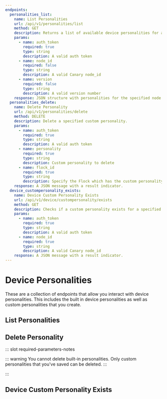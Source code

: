 ```yaml
---
endpoints:
  personalities_list:
    name: List Personalities
    url: /api/v1/personalities/list
    method: GET
    description: Returns a list of available device personalities for a specified version or device (node_id).
    params:
      - name: auth_token
        required: true
        type: string
        description: A valid auth token
      - name: node_id
        required: false
        type: string
        description: A valid Canary node_id
      - name: version
        required: false
        type: string
        description: A valid version number
    response: JSON structure with personalities for the specified node id's version or specified version.
  personalities_delete:
    name: Delete Personality
    url: /api/v1/personalities/delete
    method: DELETE
    description: Delete a specified custom personality.
    params:
      - name: auth_token
        required: true
        type: string
        description: A valid auth token
      - name: personality
        required: true
        type: string
        description: Custom personality to delete 
      - name: flock_id
        required: true
        type: string
        description: Specify the Flock which has the custom personality you would like to delete.
    response: A JSON message with a result indicator.
  device_custompersonality_exists:
    name: Device Custom Personality Exists
    url: /api/v1/device/custompersonality/exists
    method: GET
    description: Checks if a custom personality exists for a specified device.
    params:
      - name: auth_token
        required: true
        type: string
        description: A valid auth token
      - name: node_id
        required: true
        type: string
        description: A valid Canary node_id
    response: A JSON message with a result indicator.
---
```


# Device Personalities

These are a collection of endpoints that allow you interact with device personalities. This includes the built in device personalities as well as custom personalities that you create.

<APIEndpoints :endpoints="$page.frontmatter.endpoints" :path="$page.regularPath"/>

## List Personalities

<APIDetails :endpoint="$page.frontmatter.endpoints.personalities_list"/>

## Delete Personality

<APIDetails :endpoint="$page.frontmatter.endpoints.personalities_delete">

  ::: slot required-parameters-notes

  ::: warning 
  You cannot delete built-in personalities. Only custom personalities that you've saved can be deleted.
  :::

  :::
  
</APIDetails>

## Device Custom Personality Exists

<APIDetails :endpoint="$page.frontmatter.endpoints.device_custompersonality_exists"/>